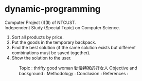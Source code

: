 # dynamic-programming

Computer Project (I)(II) of NTCUST.<br>
Independent Study (Special Topic) on Computer Science.<br>

<ol>
  <li>Sort all products by price.
  <li>Put the goods in the temporary backpack.
  <li>Find the best solution (if the same solution exists but different combinations must be saved together).
  <li>Show the solution to the user.  
<ol>

<p>
Topic : thrifty good woman 勤儉持家的好女人
Objective and background :
Methodology :
Conclusion :
References :
<p>
